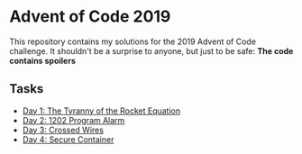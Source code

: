 # Advent of Code 2019

This repository contains my solutions for the 2019 Advent of Code challenge. It shouldn't be a surprise to anyone, but just to be safe: **The code contains spoilers**

## Tasks

- [Day 1: The Tyranny of the Rocket Equation](tasks/day1.md)
- [Day 2: 1202 Program Alarm](tasks/day2.md)
- [Day 3: Crossed Wires](tasks/day3.md)
- [Day 4: Secure Container](tasks/day4.md)

